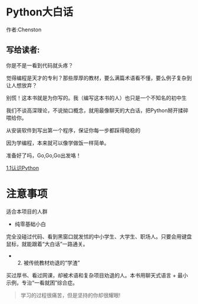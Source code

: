 # Python大白话

作者:Chenston

## 写给读者:

你是不是一看到代码就头疼？

觉得编程是天才的专利？那些厚厚的教材，要么满篇术语看不懂，要么例子复杂到让人想放弃？

别慌！这本书就是为你写的。我（编写这本书的人）也只是一个不知名的初中生

我们不谈高深理论，不说拗口概念，就用最像聊天的大白话，把Python掰开揉碎喂给你。

从安装软件到写出第一个程序，保证你每一步都踩得稳稳的

因为学编程，本来就可以像学做饭一样简单。

准备好了吗，Go,Go,Go出发咯！

[1.1认识Python](1.1.md)

# 注意事项

适合本项目的人群

- 纯零基础小白

完全没碰过代码、看到黑窗口就发怵的中小学生、大学生、职场人。只要会用键盘鼠标，就能跟着“大白话”一路通关。

- 2. 被传统教材劝退的“学渣”

买过厚书、看过网课，却被术语和复杂项目劝退的人。本书用聊天式语言 + 最小示例，专治“一看就困”综合症。


> 学习的过程很痛苦，但是坚持的你却很耀眼!
